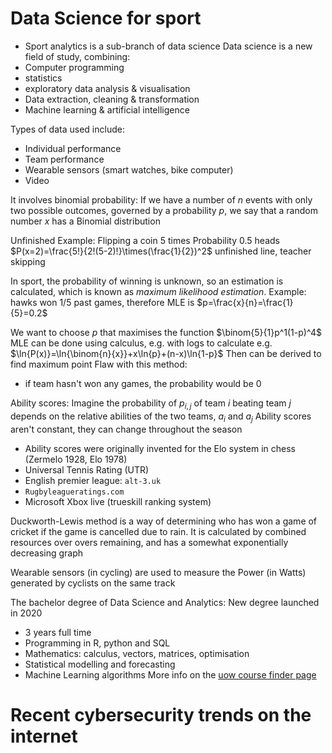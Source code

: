 # Data Science for sport
- Sport analytics is a sub-branch of data science
Data science is a new field of study, combining:
- Computer programming
- statistics
- exploratory data analysis & visualisation
- Data extraction, cleaning & transformation
- Machine learning & artificial intelligence

Types of data used include:
- Individual performance
- Team performance
- Wearable sensors (smart watches, bike computer)
- Video

It involves binomial probability:
If we have a number of $n$ events with only two possible outcomes, governed by a probability $p$, we say that a random number $x$ has a Binomial distribution

Unfinished Example:
Flipping a coin 5 times
Probability 0.5 heads
$P(x=2)=\frac{5!}{2!(5-2)!}\times(\frac{1}{2})^2$ unfinished line, teacher skipping

In sport, the probability of winning is unknown, so an estimation is calculated, which is known as *maximum likelihood estimation*.
Example: hawks won 1/5 past games, therefore MLE is $p=\frac{x}{n}=\frac{1}{5}=0.2$

We want to choose $p$ that maximises the function $\binom{5}{1}p^1(1-p)^4$
MLE can be done using calculus, e.g. with logs to calculate
e.g. $\ln{P(x)}=\ln{\binom{n}{x}}+x\ln{p}+(n-x)\ln{1-p}$
Then can be derived to find maximum point
Flaw with this method:
- if team hasn't won any games, the probability would be 0

Ability scores:
Imagine the probability of $p_{i,j}$ of team $i$ beating team $j$ depends on the relative abilities of the two teams, $a_i$ and $a_j$
Ability scores aren't constant, they can change throughout the season
- Ability scores were originally invented for the Elo system in chess (Zermelo 1928, Elo 1978)
- Universal Tennis Rating (UTR)
- English premier league: `alt-3.uk`
- `Rugbyleagueratings.com`
- Microsoft Xbox live (trueskill ranking system)

Duckworth-Lewis method is a way of determining who has won a game of cricket if the game is cancelled due to rain. It is calculated by combined resources over overs remaining, and has a somewhat exponentially decreasing graph

Wearable sensors (in cycling) are used to measure the Power (in Watts) generated by cyclists on the same track

The bachelor degree of Data Science and Analytics:
New degree launched in 2020
- 3 years full time
- Programming in R, python and SQL
- Mathematics: calculus, vectors, matrices, optimisation
- Statistical modelling and forecasting
- Machine Learning algorithms
More info on the [uow course finder page](courses.uow.edu.au/courses/2024/3036?year=2024)


# Recent cybersecurity trends on the internet
